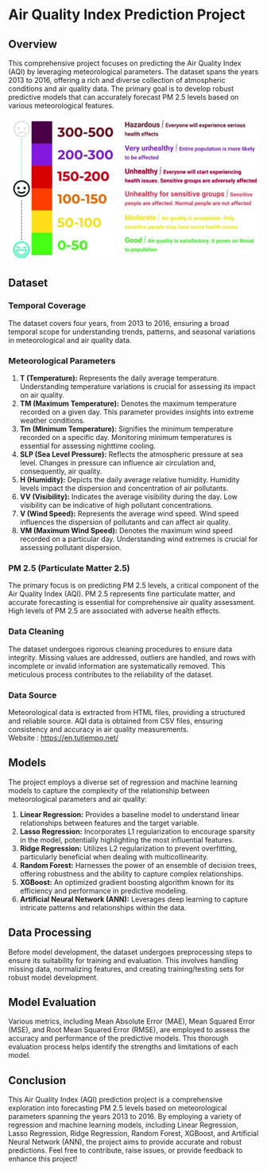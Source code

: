# Air Quality Index Prediction Project

## Overview

This comprehensive project focuses on predicting the Air Quality Index (AQI) by leveraging meteorological parameters. The dataset spans the years 2013 to 2016, offering a rich and diverse collection of atmospheric conditions and air quality data. The primary goal is to develop robust predictive models that can accurately forecast PM 2.5 levels based on various meteorological features.

![image](https://github.com/mukul-bhele/airqualityindex/blob/60c93b8114a4c9808b716899384e4aad240377f2/Air%20Quality%20Index%20(Image).jpg)
## Dataset

### Temporal Coverage

The dataset covers four years, from 2013 to 2016, ensuring a broad temporal scope for understanding trends, patterns, and seasonal variations in meteorological and air quality data.

### Meteorological Parameters

1. **T (Temperature):** Represents the daily average temperature. Understanding temperature variations is crucial for assessing its impact on air quality.
2. **TM (Maximum Temperature):** Denotes the maximum temperature recorded on a given day. This parameter provides insights into extreme weather conditions.
3. **Tm (Minimum Temperature):** Signifies the minimum temperature recorded on a specific day. Monitoring minimum temperatures is essential for assessing nighttime cooling.
4. **SLP (Sea Level Pressure):** Reflects the atmospheric pressure at sea level. Changes in pressure can influence air circulation and, consequently, air quality.
5. **H (Humidity):** Depicts the daily average relative humidity. Humidity levels impact the dispersion and concentration of air pollutants.
6. **VV (Visibility):** Indicates the average visibility during the day. Low visibility can be indicative of high pollutant concentrations.
7. **V (Wind Speed):** Represents the average wind speed. Wind speed influences the dispersion of pollutants and can affect air quality.
8. **VM (Maximum Wind Speed):** Denotes the maximum wind speed recorded on a particular day. Understanding wind extremes is crucial for assessing pollutant dispersion.

### PM 2.5 (Particulate Matter 2.5)

The primary focus is on predicting PM 2.5 levels, a critical component of the Air Quality Index (AQI). PM 2.5 represents fine particulate matter, and accurate forecasting is essential for comprehensive air quality assessment. High levels of PM 2.5 are associated with adverse health effects.

### Data Cleaning

The dataset undergoes rigorous cleaning procedures to ensure data integrity. Missing values are addressed, outliers are handled, and rows with incomplete or invalid information are systematically removed. This meticulous process contributes to the reliability of the dataset.

### Data Source

Meteorological data is extracted from HTML files, providing a structured and reliable source. AQI data is obtained from CSV files, ensuring consistency and accuracy in air quality measurements.\
Website : https://en.tutiempo.net/

## Models

The project employs a diverse set of regression and machine learning models to capture the complexity of the relationship between meteorological parameters and air quality:

1. **Linear Regression:** Provides a baseline model to understand linear relationships between features and the target variable.
2. **Lasso Regression:** Incorporates L1 regularization to encourage sparsity in the model, potentially highlighting the most influential features.
3. **Ridge Regression:** Utilizes L2 regularization to prevent overfitting, particularly beneficial when dealing with multicollinearity.
4. **Random Forest:** Harnesses the power of an ensemble of decision trees, offering robustness and the ability to capture complex relationships.
5. **XGBoost:** An optimized gradient boosting algorithm known for its efficiency and performance in predictive modeling.
6. **Artificial Neural Network (ANN):** Leverages deep learning to capture intricate patterns and relationships within the data.

## Data Processing

Before model development, the dataset undergoes preprocessing steps to ensure its suitability for training and evaluation. This involves handling missing data, normalizing features, and creating training/testing sets for robust model development.

## Model Evaluation

Various metrics, including Mean Absolute Error (MAE), Mean Squared Error (MSE), and Root Mean Squared Error (RMSE), are employed to assess the accuracy and performance of the predictive models. This thorough evaluation process helps identify the strengths and limitations of each model.

## Conclusion
This Air Quality Index (AQI) prediction project is a comprehensive exploration into forecasting PM 2.5 levels based on meteorological parameters spanning the years 2013 to 2016. By employing a variety of regression and machine learning models, including Linear Regression, Lasso Regression, Ridge Regression, Random Forest, XGBoost, and Artificial Neural Network (ANN), the project aims to provide accurate and robust predictions.
Feel free to contribute, raise issues, or provide feedback to enhance this project!
